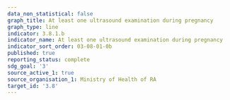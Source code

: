 ```yaml
---
data_non_statistical: false
graph_title: At least one ultrasound examination during pregnancy
graph_type: line
indicator: 3.8.1.b
indicator_name: At least one ultrasound examination during pregnancy
indicator_sort_order: 03-08-01-0b
published: true
reporting_status: complete
sdg_goal: '3'
source_active_1: true
source_organisation_1: Ministry of Health of RA
target_id: '3.8'
---
```

